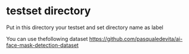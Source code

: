 # testset directory

Put in this directory your testset and set directory name as label

You can use thefollowing dataset https://github.com/pasqualedevita/ai-face-mask-detection-dataset
